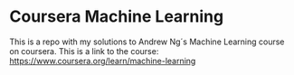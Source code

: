 # Coursera Machine Learning
This is a repo with my solutions to Andrew Ng´s Machine Learning course on coursera.
This is a link to the course: https://www.coursera.org/learn/machine-learning
